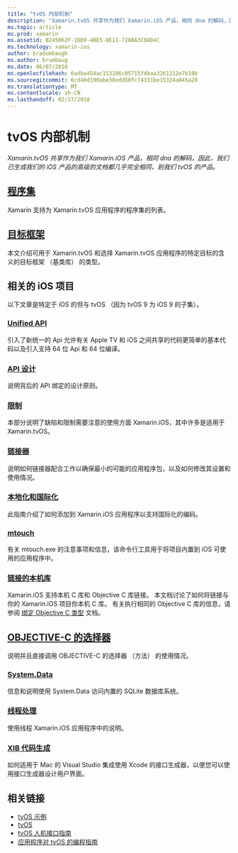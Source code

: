 ```yaml
---
title: "tvOS 内部机制"
description: "Xamarin.tvOS 共享作为我们 Xamarin.iOS 产品，相同 dna 的解码，因此，我们已生成我们的 iOS 产品的高级的文档都几乎完全相同，到我们 tvOS 的产品。"
ms.topic: article
ms.prod: xamarin
ms.assetid: B245062F-1DD9-4BE5-8E11-728BA3C8AD4C
ms.technology: xamarin-ios
author: bradumbaugh
ms.author: brumbaug
ms.date: 06/07/2016
ms.openlocfilehash: 6adba454ac153186c05715f4baa3261212e7b18b
ms.sourcegitcommit: 6cd40d190abe38edd50fc74331be15324a845a28
ms.translationtype: MT
ms.contentlocale: zh-CN
ms.lasthandoff: 02/27/2018
---
```

# <a name="tvos-internals"></a>tvOS 内部机制

_Xamarin.tvOS 共享作为我们 Xamarin.iOS 产品，相同 dna 的解码，因此，我们已生成我们的 iOS 产品的高级的文档都几乎完全相同，到我们 tvOS 的产品。_


##  <a name="assembliesiostvosinternalsassembliesmd"></a>[程序集](~/ios/tvos/internals/assemblies.md)

Xamarin 支持为 Xamarin.tvOS 应用程序的程序集的列表。

##  <a name="target-frameworksiostvosinternalsframeworksmd"></a>[目标框架](~/ios/tvos/internals/frameworks.md)

本文介绍可用于 Xamarin.tvOS 和选择 Xamarin.tvOS 应用程序的特定目标的含义的目标框架 （基类库） 的类型。

## <a name="related-ios-articles"></a>相关的 iOS 项目

以下文章是特定于 iOS 的但与 tvOS （因为 tvOS 9 为 iOS 9 的子集）。

###  <a name="unified-apicross-platformmaciosunifiedindexmd"></a>[Unified API](~/cross-platform/macios/unified/index.md)

引入了新统一的 Api 允许有关 Apple TV 和 iOS 之间共享的代码更简单的基本代码以及引入支持 64 位 Api 和 64 位编译。  

###  <a name="api-designiosinternalsapi-designindexmd"></a>[API 设计](~/ios/internals/api-design/index.md)

说明背后的 API 绑定的设计原则。

###  <a name="limitationsiosinternalslimitationsmd"></a>[限制](~/ios/internals/limitations.md)

本部分说明了缺陷和限制需要注意的使用方面 Xamarin.iOS，其中许多是适用于 Xamarin.tvOS。

###  <a name="linkeriosdeploy-testlinkermd"></a>[链接器](~/ios/deploy-test/linker.md)

说明如何链接器配合工作以确保最小的可能的应用程序包，以及如何修改其设置和使用情况。

###  <a name="localization-and-internationalizationiosapp-fundamentalslocalizationindexmd"></a>[本地化和国际化](~/ios/app-fundamentals/localization/index.md)

此指南介绍了如何添加到 Xamarin.iOS 应用程序以支持国际化的编码。

###  <a name="mtouchiosdeploy-testmtouchmd"></a>[mtouch](~/ios/deploy-test/mtouch.md)

有关 mtouch.exe 的注意事项和信息，该命令行工具用于将项目内置到 iOS 可使用的应用程序中。

###  <a name="linking-native-librariesiosplatformnative-interopmd"></a>[链接的本机库](~/ios/platform/native-interop.md)

Xamarin.iOS 支持本机 C 库和 Objective C 库链接。 本文档讨论了如何将链接与你的 Xamarin.iOS 项目你本机 C 库。 有关执行相同的 Objective C 库的信息，请参阅&nbsp;[绑定 Objective C 类型](~/ios/platform/binding-objective-c/index.md)&nbsp;文档。

##  <a name="objective-c-selectorsiosinternalsobjective-c-selectorsmd"></a>[OBJECTIVE-C 的选择器](~/ios/internals/objective-c-selectors.md)

说明并且直接调用 OBJECTIVE-C 的选择器 （方法） 的使用情况。

###  <a name="systemdataiosdata-cloudsystemdatamd"></a>[System.Data](~/ios/data-cloud/system.data.md)

信息和说明使用 System.Data 访问内置的 SQLite 数据库系统。

###  <a name="threadingiosapp-fundamentalsthreadingmd"></a>[线程处理](~/ios/app-fundamentals/threading.md)

使用线程 Xamarin.iOS 应用程序中的说明。

###  <a name="xib-code-generationiosinternalsxib-code-generationmd"></a>[XIB 代码生成](~/ios/internals/xib-code-generation.md)

如何适用于 Mac 的 Visual Studio 集成使用 Xcode 的接口生成器，以便您可以使用接口生成器设计用户界面。



## <a name="related-links"></a>相关链接

- [tvOS 示例](https://developer.xamarin.com/samples/tvos/all/)
- [tvOS](https://developer.apple.com/tvos/)
- [tvOS 人机接口指南](https://developer.apple.com/tvos/human-interface-guidelines/)
- [应用程序对 tvOS 的编程指南](https://developer.apple.com/library/prerelease/tvos/documentation/General/Conceptual/AppleTV_PG/)
